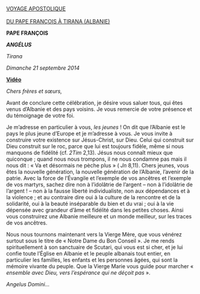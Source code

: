 [VOYAGE APOSTOLIQUE \
\
DU PAPE FRANÇOIS À TIRANA (ALBANIE)](/content/francesco/fr/travels/2014/outside/documents/papa-francesco-albania.html)

**PAPE FRANÇOIS**

***ANGÉLUS***

*Tirana*

*Dimanche 21 septembre 2014*

**[Vidéo](http://player.rv.va/vaticanplayer.asp?language=it&tic=VA_JWEMCH96)**

*Chers frères et sœurs,*

Avant de conclure cette célébration, je désire vous saluer tous, qui êtes venus d’Albanie et des pays voisins. Je vous remercie de votre présence et du témoignage de votre foi.

Je m’adresse en particulier à vous, *les jeunes* ! On dit que l’Albanie est le pays le plus jeune d’Europe et je m’adresse à vous. Je vous invite à construire votre existence sur Jésus-Christ, sur Dieu. Celui qui construit sur Dieu construit sur le roc, parce que lui est toujours fidèle, même si nous manquons de fidélité (cf. *2Tim* 2,13). Jésus nous connaît mieux que quiconque ; quand nous nous trompons, il ne nous condamne pas mais il nous dit : « Va et désormais ne pèche plus » ( *Jn* 8,11). Chers jeunes, vous êtes la nouvelle génération, la nouvelle génération de l’Albanie, l’avenir de la patrie. Avec la force de l’Évangile et l’exemple de vos ancêtres et l’exemple de vos martyrs, sachez dire non à l’idolâtrie de l’argent – non à l’idolâtrie de l’argent ! – non à la fausse liberté individualiste, non aux dépendances et à la violence ; et au contraire dire oui à la culture de la rencontre et de la solidarité, oui à la beauté inséparable du bien et du vrai ; oui à la vie dépensée avec grandeur d’âme et fidélité dans les petites choses. Ainsi vous construirez une Albanie meilleure et un monde meilleur, sur les traces de vos ancêtres.

Nous nous tournons maintenant vers la Vierge Mère, que vous vénérez surtout sous le titre de « Notre Dame du Bon Conseil ». Je me rends spirituellement à son sanctuaire de Scutari, qui vous est si cher, et je lui confie toute l’Église en Albanie et le peuple albanais tout entier, en particulier les familles, les enfants et les personnes âgées, qui sont la mémoire vivante du peuple. Que la Vierge Marie vous guide pour marcher « *ensemble avec Dieu, vers l’espérance qui ne déçoit pas* ».

*Angelus Domini…*